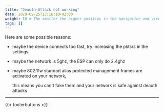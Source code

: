 ```yaml
---
title: "Deauth-Attack not working"
date: 2020-09-25T13:16:10+02:00
weight: 10 # The smaller the higher position in the navigation and vice versa
tags: []
---
```


Here are some possible reasons:<p />
- maybe the device connects too fast, try increasing the pkts/s in the settings<p />
- maybe the network is 5ghz, the ESP can only do 2.4ghz<p />
- maybe 802.11w standart alias protected management frames are activated on your network,<p />
this means you can't fake them and your network is safe against deauth attacks

---

{{< footerbuttons >}}